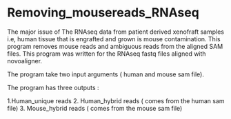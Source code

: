 # Removing_mousereads_RNAseq
The major issue of The RNAseq data  from patient derived xenofraft samples i.e, human tissue that is engrafted and grown is mouse contamination.   This program removes  mouse reads and ambiguous reads  from the aligned SAM files. This program was written for the RNAseq fastq files aligned with novoaligner. 

The program take two input arguments ( human and mouse sam file).

The program has three outputs :

1.Human_unique reads
2. Human_hybrid reads ( comes from the human sam file)
3. Mouse_hybrid reads ( comes from the mouse sam file)




